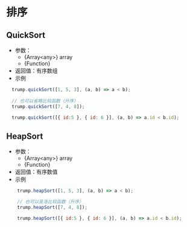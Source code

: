 # 排序

## QuickSort
* 参数：
    * {Array\<any>} array
    * {Function}
* 返回值：有序数组
* 示例
```javascript
  trump.quickSort([1, 5, 3], (a, b) => a < b);
  
  // 也可以省略比较函数（升序）
  trump.quickSort([7, 4, 8]);

  trump.quickSort([{ id:5 }, { id: 6 }], (a, b) => a.id < b.id);
```
## HeapSort
* 参数：
    * {Array\<any>} array
    * {Function}
* 返回值：有序数值
* 示例
```javascript
    trump.heapSort([1, 5, 3], (a, b) => a < b);

    // 也可以圣洛比较函数（升序）
    trump.heapSort([7, 4, 8]);

    trump.heapSort([{ id:5 }, { id: 6 }], (a, b) => a.id < b.id);
```

